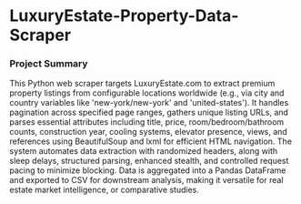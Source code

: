 # LuxuryEstate-Property-Data-Scraper

### Project Summary
This Python web scraper targets LuxuryEstate.com to extract premium property listings from configurable locations worldwide (e.g., via city and country variables like 'new-york/new-york' and 'united-states'). It handles pagination across specified page ranges, gathers unique listing URLs, and parses essential attributes including title, price, room/bedroom/bathroom counts, construction year, cooling systems, elevator presence, views, and references using BeautifulSoup and lxml for efficient HTML navigation. The system automates data extraction with randomized headers, along with sleep delays, structured parsing, enhanced stealth, and controlled request pacing to minimize blocking.  Data is aggregated into a Pandas DataFrame and exported to CSV for downstream analysis, making it versatile for real estate market intelligence, or comparative studies. 
